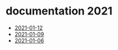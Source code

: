 # documentation 2021

- [2021-01-12](2021-01-12.md)
- [2021-01-09](2021-01-09.md)
- [2021-01-06](2021-01-06.md)
